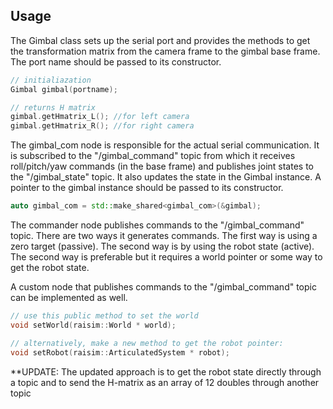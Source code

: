 ## Usage

The Gimbal class sets up the serial port and provides the methods to get the transformation matrix from the camera frame to the gimbal base frame.
The port name should be passed to its constructor.

```cpp
// initialiazation
Gimbal gimbal(portname);

// returns H matrix
gimbal.getHmatrix_L(); //for left camera
gimbal.getHmatrix_R(); //for right camera
```

The gimbal_com node is responsible for the actual serial communication.
It is subscribed to the "/gimbal_command" topic from which it receives roll/pitch/yaw commands (in the base frame) and publishes joint states to the "/gimbal_state" topic. It also updates the state in the Gimbal instance.
A pointer to the gimbal instance should be passed to its constructor.

```cpp
auto gimbal_com = std::make_shared<gimbal_com>(&gimbal);
```

The commander node publishes commands to the "/gimbal_command" topic. There are two ways it generates commands.
The first way is using a zero target (passive). The second way is by using the robot state (active).
The second way is preferable but it requires a world pointer or some way to get the robot state.

A custom node that publishes commands to the "/gimbal_command" topic can be implemented as well.

```cpp
// use this public method to set the world
void setWorld(raisim::World * world);

// alternatively, make a new method to get the robot pointer:
void setRobot(raisim::ArticulatedSystem * robot);
```
**UPDATE: The updated approach is to get the robot state directly through a topic and to send the H-matrix as an array of 12 doubles through another topic
